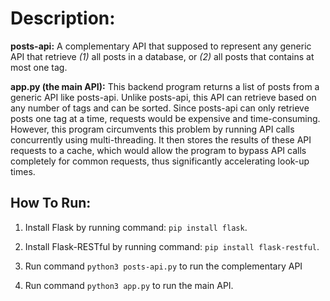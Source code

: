 # Description:

**posts-api:** A complementary API that supposed to represent any generic API that retrieve *(1)* all posts in a database, or *(2)* all posts that contains at most one tag.

  

**app.py (the main API):** This backend program returns a list of posts from a generic API like posts-api. Unlike posts-api, this API can retrieve based on any number of tags and can be sorted. Since posts-api can only retrieve posts one tag at a time, requests would be expensive and time-consuming. However, this program circumvents this problem by running API calls concurrently using multi-threading. It then stores the results of these API requests to a cache, which would allow the program to bypass API calls completely for common requests, thus significantly accelerating look-up times.

  
  

## How To Run:

1. Install Flask by running command: `pip install flask`.

2. Install Flask-RESTful by running command: `pip install flask-restful`.

3. Run command `python3 posts-api.py` to run the complementary API

4. Run command `python3 app.py` to run the main API.
